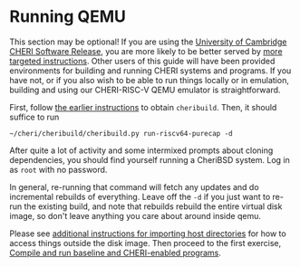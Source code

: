 # Running QEMU

This section may be optional!  If you are using the [University of Cambridge
CHERI Software Release](./get.md#ucam_dist), you are more likely to be better
served by [more targeted instructions](./run-qemu-release.md).  Other users of
this guide will have been provided environments for building and running CHERI
systems and programs.  If you have not, or if you also wish to be able to run
things locally or in emulation, building and using our CHERI-RISC-V QEMU
emulator is straightforward.

First, follow [the earlier instructions](./get.md#source) to obtain
`cheribuild`.  Then, it should suffice to run
```
~/cheri/cheribuild/cheribuild.py run-riscv64-purecap -d
```
After quite a lot of activity and some intermixed prompts about cloning
dependencies, you should find yourself running a CheriBSD system.  Log in as
`root` with no password.

In general, re-running that command will fetch any updates and do incremental
rebuilds of everything.  Leave off the `-d` if you just want to re-run the
existing build, and note that rebuilds rebuild the entire virtual disk image,
so don't leave anything you care about around inside qemu.

Please see [additional instructions for importing host
directories](./run-qemu-smb.md) for how to access things outside the disk image.
Then proceed to the first exercise,
[Compile and run baseline and CHERI-enabled
programs](../exercises/compile-and-run).
